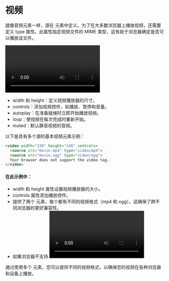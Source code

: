 # 视频

就像音频元素一样，源在 <source> 元素中定义。为了在大多数浏览器上播放视频，还需要定义 type 属性。此属性指定视频文件的 MIME 类型，这有助于浏览器确定是否可以播放该文件。

<video> 元素支持各种属性：

- width 和 height：定义视频播放器的尺寸。
- controls：添加视频控件，如播放、暂停和音量。
- autoplay：在准备就绪时立即开始播放视频。
- loop：使视频在每次完成时重新开始。
- muted：默认静音视频的音频。

以下是具有多个源的基本视频元素示例：

```html
<video width="320" height="240" controls>
  <source src="movie.mp4" type="video/mp4">
  <source src="movie.ogg" type="video/ogg">
  Your browser does not support the video tag.
</video>
```

#### 在此示例中：

- width 和 height 属性设置视频播放器的大小。
- controls 属性添加播放控件。
- 提供了两个 <source> 元素，每个都有不同的视频格式（mp4 和 ogg）。这确保了跨不同浏览器的更好兼容性。
- 如果浏览器不支持 <video> 元素，则显示文本"Your browser does not support the video tag."。

通过使用多个 <source> 元素，您可以提供不同的视频格式，以确保您的视频在各种浏览器和设备上播放。

